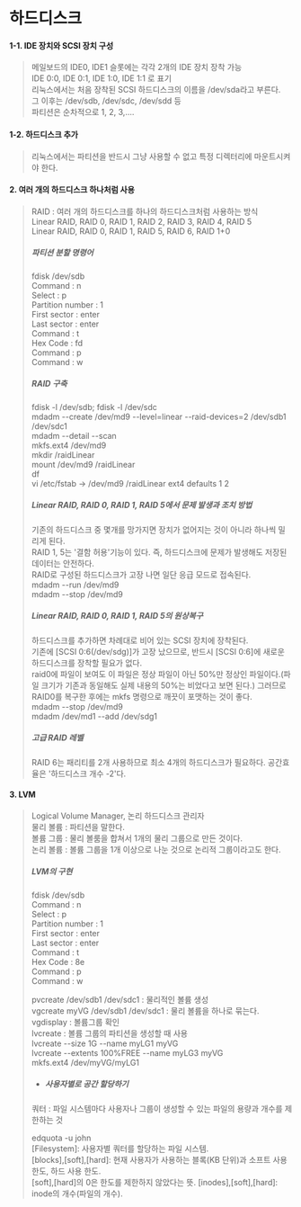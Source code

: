 # 하드디스크  
  
#### 1-1. IDE 장치와 SCSI 장치 구성  
> 메일보드의 IDE0, IDE1 슬롯에는 각각 2개의 IDE 장치 장착 가능  
> IDE 0:0, IDE 0:1, IDE 1:0, IDE 1:1 로 표기  
> 리눅스에서는 처음 장착된 SCSI 하드디스크의 이름을 /dev/sda라고 부른다.  
> 그 이후는 /dev/sdb, /dev/sdc, /dev/sdd 등  
> 파티션은 순차적으로 1, 2, 3,....  

#### 1-2. 하드디스크 추가  
> 리눅스에서는 파티션을 반드시 그냥 사용할 수 없고 특정 디렉터리에 마운트시켜야 한다.  

#### 2. 여러 개의 하드디스크 하나처럼 사용
> RAID : 여러 개의 하드디스크를 하나의 하드디스크처럼 사용하는 방식  
> 	Linear RAID, RAID 0, RAID 1, RAID 2, RAID 3, RAID 4, RAID 5  
> 	Linear RAID, RAID 0, RAID 1, RAID 5, RAID 6, RAID 1+0  
>   
> ##### 파티션 분할 명령어  
> fdisk /dev/sdb   
> Command : n  
> Select : p  
> Partition number : 1  
> First sector : enter  
> Last sector : enter  
> Command : t  
> Hex Code : fd  
> Command : p  
> Command : w  
>   
> ##### RAID 구축  
> fdisk -l /dev/sdb; fdisk -l /dev/sdc  
> mdadm --create /dev/md9 --level=linear --raid-devices=2 /dev/sdb1 /dev/sdc1  
> mdadm --detail --scan  
> mkfs.ext4 /dev/md9  
> mkdir /raidLinear  
> mount /dev/md9 /raidLinear  
> df  
> vi /etc/fstab -> /dev/md9 /raidLinear ext4 defaults 1 2  
> 
> ##### Linear RAID, RAID 0, RAID 1, RAID 5에서 문제 발생과 조치 방법  
> 기존의 하드디스크 중 몇개를 망가지면 장치가 없어지는 것이 아니라 하나씩 밀리게 된다.  
> RAID 1, 5는 '결함 허용'기능이 있다. 즉, 하드디스크에 문제가 발생해도 저장된 데이터는 안전하다.  
> RAID로 구성된 하드디스크가 고장 나면 일단 응급 모드로 접속된다.  
> mdadm --run /dev/md9  
> mdadm --stop /dev/md9  
> 
> ##### Linear RAID, RAID 0, RAID 1, RAID 5의 원상복구  
> 하드디스크를 추가하면 차례대로 비어 있는 SCSI 장치에 장착된다.  
> 기존에 [SCSI 0:6(/dev/sdg)]가 고장 났으므로, 반드시 [SCSI 0:6]에 새로운 하드디스크를 장착할 필요가 없다.  
> raid0에 파일이 보여도 이 파일은 정상 파일이 아닌 50%만 정상인 파일이다.(파일 크기가 기존과 동일해도 실제 내용의 50%는 비었다고 보면 된다.) 그러므로 RAID0를 복구한 후에는 mkfs 명령으로 깨끗이 포맷하는 것이 좋다.  
> mdadm --stop /dev/md9  
> mdadm /dev/md1 --add /dev/sdg1  
> 
> ##### 고급 RAID 레벨  
> RAID 6는 패리티를 2개 사용하므로 최소 4개의 하드디스크가 필요하다. 공간효율은 '하드디스크 개수 -2'다.  

#### 3. LVM
> Logical Volume Manager, 논리 하드디스크 관리자  
> 물리 볼륨 : 파티션을 말한다.  
> 볼륨 그룹 : 물리 볼룸을 합쳐서 1개의 물리 그룹으로 만든 것이다.  
> 논리 볼륨 : 볼륨 그룹을 1개 이상으로 나눈 것으로 논리적 그룹이라고도 한다.  
> 
> ##### LVM의 구현  
> fdisk /dev/sdb   
> Command : n  
> Select : p  
> Partition number : 1  
> First sector : enter  
> Last sector : enter  
> Command : t  
> Hex Code : 8e  
> Command : p  
> Command : w  
> 
> pvcreate /dev/sdb1 /dev/sdc1 : 물리적인 볼륨 생성  
> vgcreate myVG /dev/sdb1 /dev/sdc1 : 물리 볼륨을 하나로 묶는다.  
> vgdisplay : 볼륨그룹 확인  
> lvcreate : 볼륨 그룹의 파티션을 생성할 때 사용  
> lvcreate --size 1G --name myLG1 myVG  
> lvcreate --extents 100%FREE --name myLG3 myVG  
> mkfs.ext4 /dev/myVG/myLG1  
> 
> * ##### 사용자별로 공간 할당하기
> 쿼터 : 파일 시스템마다 사용자나 그룹이 생성할 수 있는 파일의 용량과 개수를 제한하는 것
> 
> edquota -u john  
> [Filesystem]: 사용자별 쿼터를 할당하는 파일 시스템.  
> [blocks],[soft],[hard]: 현재 사용자가 사용하는 블록(KB 단위)과 소프트 사용한도, 하드 사용 한도.  
>                         [soft],[hard]의 0은 한도를 제한하지 않았다는 뜻.
> [inodes],[soft],[hard]: inode의 개수(파일의 개수).
> 
> 
> 
> 
> 
> 
> 
> 
> 
> 
> 
> 
> 
> 
> 
> 
> 
> 
> 
> 
> 
> 
> 
> 
> 
> 
> 
> 
> 
> 
> 
> 
> 










